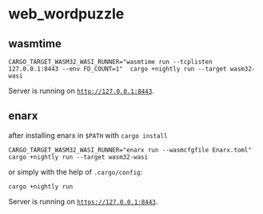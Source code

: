 # web_wordpuzzle

## wasmtime

```console
CARGO_TARGET_WASM32_WASI_RUNNER="wasmtime run --tcplisten 127.0.0.1:8443 --env FD_COUNT=1"  cargo +nightly run --target wasm32-wasi
```

Server is running on [`http://127.0.0.1:8443`](http://127.0.0.1:8443).

## enarx

after installing enarx in `$PATH` with `cargo install`

```console
CARGO_TARGET_WASM32_WASI_RUNNER="enarx run --wasmcfgfile Enarx.toml"  cargo +nightly run --target wasm32-wasi
```

or simply with the help of `.cargo/config`:

```console
cargo +nightly run
```

Server is running on [`https://127.0.0.1:8443`](https://127.0.0.1:8443).
